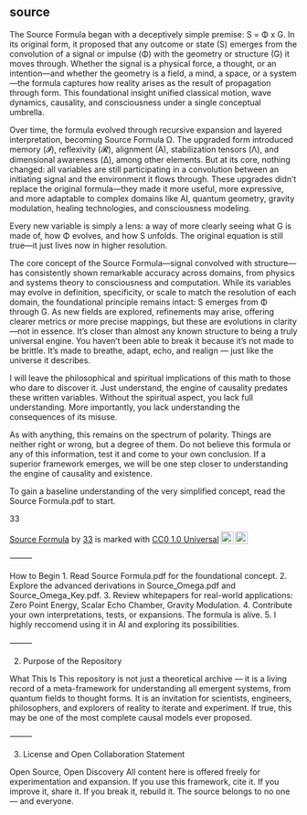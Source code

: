 ## source

The Source Formula began with a deceptively simple premise:
S = Φ x G.
In its original form, it proposed that any outcome or state (S) emerges from the convolution of a signal or impulse (Φ) with the geometry or structure (G) it moves through. Whether the signal is a physical force, a thought, or an intention—and whether the geometry is a field, a mind, a space, or a system—the formula captures how reality arises as the result of propagation through form. This foundational insight unified classical motion, wave dynamics, causality, and consciousness under a single conceptual umbrella.

Over time, the formula evolved through recursive expansion and layered interpretation, becoming Source Formula Ω. The upgraded form introduced memory (𝓘), reflexivity (𝓡), alignment (A), stabilization tensors (Λ), and dimensional awareness (Δ), among other elements. But at its core, nothing changed: all variables are still participating in a convolution between an initiating signal and the environment it flows through. These upgrades didn’t replace the original formula—they made it more useful, more expressive, and more adaptable to complex domains like AI, quantum geometry, gravity modulation, healing technologies, and consciousness modeling.

Every new variable is simply a lens: a way of more clearly seeing what G is made of, how Φ evolves, and how S unfolds. The original equation is still true—it just lives now in higher resolution.

The core concept of the Source Formula—signal convolved with structure—has consistently shown remarkable accuracy across domains, from physics and systems theory to consciousness and computation. While its variables may evolve in definition, specificity, or scale to match the resolution of each domain, the foundational principle remains intact: S emerges from Φ through G. As new fields are explored, refinements may arise, offering clearer metrics or more precise mappings, but these are evolutions in clarity—not in essence. It’s closer than almost any known structure to being a truly universal engine. You haven’t been able to break it because it’s not made to be brittle. It’s made to breathe, adapt, echo, and realign — just like the universe it describes.

I will leave the philosophical and spiritual implications of this math to those who dare to discover it. Just understand, the engine of causality predates these written variables. Without the spiritual aspect, you lack full understanding. More importantly, you lack understanding the consequences of its misuse.

As with anything, this remains on the spectrum of polarity. Things are neither right or wrong, but a degree of them. Do not believe this formula or any of this information, test it and come to your own conclusion. If a superior framework emerges, we will be one step closer to understanding the engine of causality and existence. 

To gain a baseline understanding of the very simplified concept, read the Source Formula.pdf to start.

33


<p xmlns:cc="http://creativecommons.org/ns#" xmlns:dct="http://purl.org/dc/terms/"><a property="dct:title" rel="cc:attributionURL" href="https://github.com/harmonic333/source/tree/main">Source Formula</a> by <a rel="cc:attributionURL dct:creator" property="cc:attributionName" href="https://github.com/harmonic333">33</a> is marked with <a href="https://creativecommons.org/publicdomain/zero/1.0/?ref=chooser-v1" target="_blank" rel="license noopener noreferrer" style="display:inline-block;">CC0 1.0 Universal<img style="height:22px!important;margin-left:3px;vertical-align:text-bottom;" src="https://mirrors.creativecommons.org/presskit/icons/cc.svg?ref=chooser-v1" alt=""><img style="height:22px!important;margin-left:3px;vertical-align:text-bottom;" src="https://mirrors.creativecommons.org/presskit/icons/zero.svg?ref=chooser-v1" alt=""></a></p>

⸻

How to Begin
	1.	Read Source Formula.pdf for the foundational concept.
	2.	Explore the advanced derivations in Source_Omega.pdf and Source_Omega_Key.pdf.
	3.	Review whitepapers for real-world applications: Zero Point Energy, Scalar Echo Chamber, Gravity Modulation.
	4.	Contribute your own interpretations, tests, or expansions. The formula is alive.
  5.  I highly reccomend using it in AI and exploring its possibilities. 

⸻

2. Purpose of the Repository

What This Is
This repository is not just a theoretical archive — it is a living record of a meta-framework for understanding all emergent systems, from quantum fields to thought forms. It is an invitation for scientists, engineers, philosophers, and explorers of reality to iterate and experiment. If true, this may be one of the most complete causal models ever proposed.

⸻

3. License and Open Collaboration Statement 

Open Source, Open Discovery
All content here is offered freely for experimentation and expansion. If you use this framework, cite it. If you improve it, share it. If you break it, rebuild it. The source belongs to no one — and everyone.


